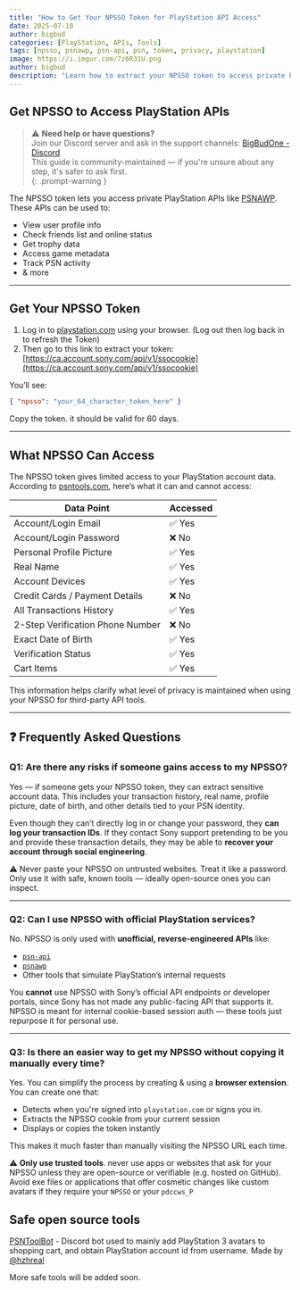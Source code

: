 ```yaml
---
title: "How to Get Your NPSSO Token for PlayStation API Access"
date: 2025-07-10
author: bigbud
categories: [PlayStation, APIs, Tools]
tags: [npsso, psnawp, psn-api, psn, token, privacy, playstation]
image: https://i.imgur.com/7z6R31U.png
author: bigbud
description: "Learn how to extract your NPSSO token to access private PlayStation APIs like PSNAWP. This guide covers what NPSSO is, what data it can access, potential risks, safe tools, and how to automate the process."
---
```


## Get NPSSO to Access PlayStation APIs

> ⚠️ **Need help or have questions?**  
> Join our Discord server and ask in the support channels: [BigBudOne - Discord](https://discord.bigbudone.com/)  
> This guide is community-maintained — if you're unsure about any step, it's safer to ask first.  
{: .prompt-warning }

The NPSSO token lets you access private PlayStation APIs like [PSNAWP](https://github.com/Tustin/psnawp). These APIs can be used to:

- View user profile info
- Check friends list and online status
- Get trophy data
- Access game metadata
- Track PSN activity
- & more

---
## Get Your NPSSO Token

1. Log in to [playstation.com](https://www.playstation.com/) using your browser. (Log out then log back in to refresh the Token)
2. Then go to this link to extract your token:[https://ca.account.sony.com/api/v1/ssocookie](https://ca.account.sony.com/api/v1/ssocookie)

You’ll see:

```json
{ "npsso": "your_64_character_token_here" }
```

Copy the token. it should be valid for 60 days.

---
## What NPSSO Can Access

The NPSSO token gives limited access to your PlayStation account data. According to [psntools.com](https://www.psntools.com/outreach/privacy-policy), here’s what it can and cannot access:

| Data Point                              | Accessed |
|----------------------------------------|----------|
| Account/Login Email                    | ✅ Yes   |
| Account/Login Password                 | ❌ No    |
| Personal Profile Picture               | ✅ Yes   |
| Real Name                              | ✅ Yes   |
| Account Devices                        | ✅ Yes   |
| Credit Cards / Payment Details         | ❌ No    |
| All Transactions History               | ✅ Yes   |
| 2-Step Verification Phone Number       | ❌ No    |
| Exact Date of Birth                    | ✅ Yes   |
| Verification Status                    | ✅ Yes   |
| Cart Items                             | ✅ Yes   |

This information helps clarify what level of privacy is maintained when using your NPSSO for third-party API tools.

---
## ❓ Frequently Asked Questions

### Q1: Are there any risks if someone gains access to my NPSSO?

Yes — if someone gets your NPSSO token, they can extract sensitive account data. This includes your transaction history, real name, profile picture, date of birth, and other details tied to your PSN identity.

Even though they can’t directly log in or change your password, they **can log your transaction IDs**. If they contact Sony support pretending to be you and provide these transaction details, they may be able to **recover your account through social engineering**.

⚠️ Never paste your NPSSO on untrusted websites. Treat it like a password. Only use it with safe, known tools — ideally open-source ones you can inspect.

---

### Q2: Can I use NPSSO with official PlayStation services?

No. NPSSO is only used with **unofficial, reverse-engineered APIs** like:

- [`psn-api`](https://github.com/Tustin/psn-api)
- [`psnawp`](https://github.com/Tustin/psnawp)
- Other tools that simulate PlayStation’s internal requests

You **cannot** use NPSSO with Sony’s official API endpoints or developer portals, since Sony has not made any public-facing API that supports it. NPSSO is meant for internal cookie-based session auth — these tools just repurpose it for personal use.

---

### Q3: Is there an easier way to get my NPSSO without copying it manually every time?

Yes. You can simplify the process by creating & using a **browser extension**. You can create one that:

- Detects when you're signed into `playstation.com` or signs you in.
- Extracts the NPSSO cookie from your current session
- Displays or copies the token instantly

This makes it much faster than manually visiting the NPSSO URL each time.

⚠️ **Only use trusted tools**. never use apps or websites that ask for your NPSSO unless they are open-source or verifiable (e.g. hosted on GitHub). Avoid exe files or applications that offer cosmetic changes like custom avatars if they require your `NPSSO` or your `pdccws_P`



## Safe open source tools

[PSNToolBot](https://github.com/hzhreal/PSNToolBot) - Discord bot used to mainly add PlayStation 3 avatars to shopping cart, and obtain PlayStation account id from username. Made by [@hzhreal](https://github.com/hzhreal)

More safe tools will be added soon.
